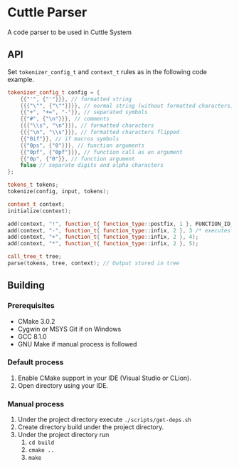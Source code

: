 # Cuttle Parser
A code parser to be used in Cuttle System

## API

Set `tokenizer_config_t` and `context_t` rules as in the following code example.

```c++
tokenizer_config_t config = {
    {{"'", {"'"}}}, // formatted string
    {{{"\"", {"\""}}}}, // normal string (without formatted characters)
    {{"+", "+=", "-"}}, // separated symbols
    {{"#", {"\n"}}}, // comments
    {{{"\\s", "\n"}}}, // formatted characters
    {{{"\n", "\\s"}}}, // formatted characters flipped
    {{"0if"}}, // if macros symbols
    {{"0ps", {"0"}}}, // function arguments
    {{"0pf", {"0pf"}}}, // function call as an argument
    {{"0p", {"0"}}, // function argument
    false // separate digits and alpha characters
};

tokens_t tokens;
tokenize(config, input, tokens);

context_t context;
initialize(context);

add(context, "!", function_t{ function_type::postfix, 1 }, FUNCTION_ID_UNKNOWN);
add(context, "-", function_t{ function_type::infix, 2 }, 3 /* executes after what function (id) */);
add(context, "+", function_t{ function_type::infix, 2 }, 4);
add(context, "*", function_t{ function_type::infix, 2 }, 5);

call_tree_t tree;
parse(tokens, tree, context); // Output stored in tree
```

## Building

### Prerequisites
 
- CMake 3.0.2
- Cygwin or MSYS Git if on Windows
- GCC 8.1.0
- GNU Make if manual process is followed

### Default process

1. Enable CMake support in your IDE (Visual Studio or CLion).
2. Open directory using your IDE.

### Manual process

1. Under the project directory execute `./scripts/get-deps.sh`
2. Create directory build under the project directory.
3. Under the project directory run 
    1. `cd build`
    2. `cmake ..`
    3. `make`
